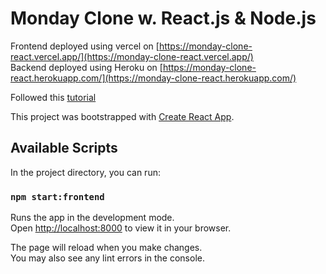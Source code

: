 # Monday Clone w. React.js & Node.js

Frontend deployed using vercel on [https://monday-clone-react.vercel.app/](https://monday-clone-react.vercel.app/) <br>
Backend deployed using Heroku on [https://monday-clone-react.herokuapp.com/](https://monday-clone-react.herokuapp.com/)

Followed this [tutorial](https://www.youtube.com/watch?v=DDh2GoiCrCk)

This project was bootstrapped with [Create React App](https://github.com/facebook/create-react-app).

## Available Scripts

In the project directory, you can run:

### `npm start:frontend`

Runs the app in the development mode.\
Open [http://localhost:8000](http://localhost:8000) to view it in your browser.

The page will reload when you make changes.\
You may also see any lint errors in the console.
